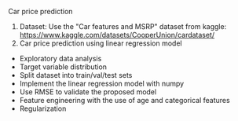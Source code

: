 Car price prediction
1. Dataset: 
Use the "Car features and MSRP" dataset from kaggle:
https://www.kaggle.com/datasets/CooperUnion/cardataset/
2. Car price prediction using linear regression model
- Exploratory data analysis
- Target variable distribution 
- Split dataset into train/val/test sets
- Implement the linear regression model with numpy
- Use RMSE to validate the proposed model
- Feature engineering with the use of age and categorical features
- Regularization 


